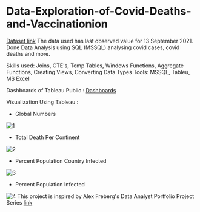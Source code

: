 # Data-Exploration-of-Covid-Deaths-and-Vaccinationion

[Dataset link](https://www.youtube.com/redirect?event=video_description&redir_token=QUFFLUhqa3AxUTlMUm43TFpScjVPQjNHTGR6dkw5WnpsZ3xBQ3Jtc0trVnRYdzBmZ3F3Q21GRWFVRGtDN05NWGViNkxTNmQ5TGdSdHNtSE1BU0F4cXJ3VVFaMFRFN280SHlOZnk4czFFS3I1OTFsbkRYUks3bUxZTEU5UUdzUXJXT1d4TWUya3JILXNsNVZiVy1TZzN6TGo3TQ&q=https%3A%2F%2Fourworldindata.org%2Fcovid-deaths)
The data used has last observed value for 13 September 2021.<br>
Done Data Analysis using SQL (MSSQL) analysing covid cases, covid deaths and more.
 
Skills used: Joins, CTE's, Temp Tables, Windows Functions, Aggregate Functions, Creating Views, Converting Data Types
Tools: MSSQL, Tableu, MS Excel

Dashboards of Tableau Public : [Dashboards](https://public.tableau.com/app/profile/faiz.ramadhan.nasution/viz/CovidDashboard_16682706685750/Dashboard1)

Visualization Using Tableau :

- Global Numbers 


![1](https://user-images.githubusercontent.com/70830884/202513315-920453f0-9eff-4785-abc0-da70a831828f.PNG)

- Total Death Per Continent

![2](https://user-images.githubusercontent.com/70830884/202513337-e77893b6-b322-4a5d-a9d0-8e093414973e.PNG)

- Percent Population Country Infected

![3](https://user-images.githubusercontent.com/70830884/202513349-93305deb-0589-4769-a46e-1d2ba3ccd45d.PNG)

- Percent Population Infected

![4](https://user-images.githubusercontent.com/70830884/202513373-274db4e0-78c9-44ef-bc75-1800ae91f06d.PNG)
This project is inspired by Alex Freberg's Data Analyst Portfolio Project Series [link](https://www.youtube.com/watch?v=qfyynHBFOsM&list=PLUaB-1hjhk8H48Pj32z4GZgGWyylqv85f)